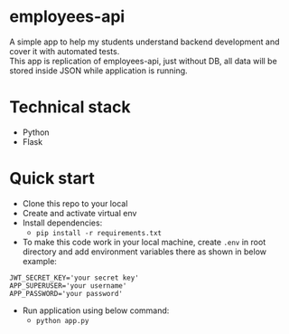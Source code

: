 # employees-api

A simple app to help my students understand backend development and cover it with automated tests. \
This app is replication of employees-api, just without DB, all data will be stored inside JSON while application is running.

# Technical stack
* Python
* Flask

# Quick start

* Clone this repo to your local
* Create and activate virtual env
* Install dependencies:
  * `pip install -r requirements.txt`
* To make this code work in your local machine, create `.env` in root directory and add environment variables there as shown in below example:
```
JWT_SECRET_KEY='your secret key'
APP_SUPERUSER='your username'
APP_PASSWORD='your password'
```
* Run application using below command:
  * `python app.py`